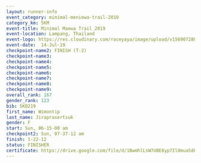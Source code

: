 ```yaml
---
layout: runner-info 
event_category: minimal-meniewa-trail-2019 
category_km: 5KM 
event-title: Minimal Maewa Trail 2019 
event-location: Lampang, Thailand 
event-logo: https://res.cloudinary.com/raceyaya/image/upload/v1569072805/logo/minimal-trail_ktnvsp.jpg 
event-date:  14-Jul-19 
checkpoint-name2: FINISH (T-2) 
checkpoint-name3: 
checkpoint-name4: 
checkpoint-name5: 
checkpoint-name6: 
checkpoint-name7: 
checkpoint-name8: 
checkpoint-name9: 
overall_rank: 167
gender_rank: 123
bib: 5K0219
first_name: Wimontip
last_name: Jiraprasertsuk
gender: F
start: Sun, 06-15-00 am
checkpoint2: Sun, 07-37-12 am
finish: 1-22-12
status: FINISHER
certificate: https://drive.google.com/file/d/1BwmhlLsW7UBE8yp7Il8mua5dF59ZMBWj/view?usp=sharing
---
```


